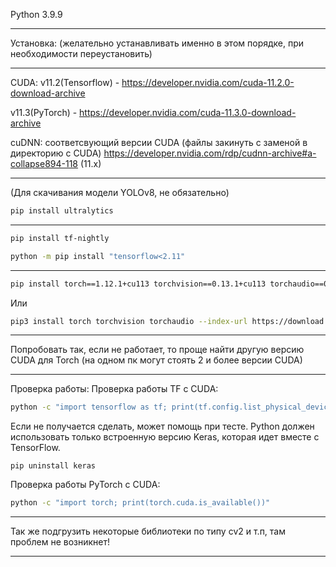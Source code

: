 Python 3.9.9

-----------------------------------------------------------------------------------

Установка: (желательно устанавливать именно в этом порядке, при необходимости переустановить)

-----------------------------------------------------------------------------------

CUDA: 
v11.2(Tensorflow) - https://developer.nvidia.com/cuda-11.2.0-download-archive

v11.3(PyTorch) - https://developer.nvidia.com/cuda-11.3.0-download-archive

cuDNN: соответсвующий версии CUDA (файлы закинуть с заменой в директорию с CUDA)
https://developer.nvidia.com/rdp/cudnn-archive#a-collapse894-118 (11.x)

-----------------------------------------------------------------------------------
(Для скачивания модели YOLOv8, не обязательно)
```bash
pip install ultralytics
```
-----------------------------------------------------------------------------------
```bash
pip install tf-nightly
```
```bash
python -m pip install "tensorflow<2.11"
```

-----------------------------------------------------------------------------------
```bash
pip install torch==1.12.1+cu113 torchvision==0.13.1+cu113 torchaudio==0.12.1 --extra-index-url https://download.pytorch.org/whl/cu113
```
Или

```bash
pip3 install torch torchvision torchaudio --index-url https://download.pytorch.org/whl/cu113
```
-----------------------------------------------------------------------------------

Попробовать так, если не работает, то проще найти другую версию CUDA для Torch (на одном пк могут стоять 2 и более версии CUDA)

-----------------------------------------------------------------------------------

Проверка работы:
Проверка работы TF с CUDA:
```bash
python -c "import tensorflow as tf; print(tf.config.list_physical_devices('GPU'))"
```
Если не получается сделать, может помощь при тесте. 
Python должен использовать только встроенную версию Keras, которая идет вместе с TensorFlow.
```
pip uninstall keras
```

Проверка работы PyTorch с CUDA:
```bash
python -c "import torch; print(torch.cuda.is_available())"
```
-----------------------------------------------------------------------------------

Так же подгрузить некоторые библиотеки по типу cv2 и т.п, там проблем не возникнет!

-----------------------------------------------------------------------------------